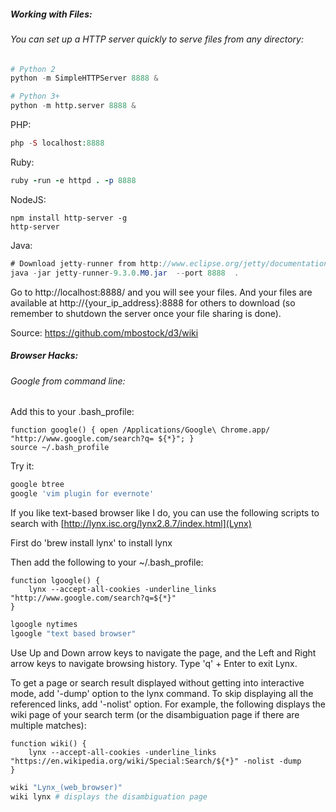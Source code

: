 ##### Working with Files:

###### You can set up a HTTP server quickly to serve files from any directory: 

```python 
# Python 2
python -m SimpleHTTPServer 8888 &

# Python 3+
python -m http.server 8888 &
```

PHP: 

```php
php -S localhost:8888
```
Ruby:
 
```ruby
ruby -run -e httpd . -p 8888
```

NodeJS: 

```node
npm install http-server -g
http-server
```

Java: 

```java
# Download jetty-runner from http://www.eclipse.org/jetty/documentation/current/runner.html
java -jar jetty-runner-9.3.0.M0.jar  --port 8888  .
```
Go to http://localhost:8888/ and you will see your files. And your files are available at http://{your_ip_address}:8888 for others to download (so remember to shutdown the server once your file sharing is done).

Source: https://github.com/mbostock/d3/wiki



##### Browser Hacks: 

###### Google from command line: 

Add this to your .bash_profile:  

	function google() { open /Applications/Google\ Chrome.app/ "http://www.google.com/search?q= ${*}"; }
	source ~/.bash_profile

Try it: 

```bash
google btree
google 'vim plugin for evernote'
```

If you like text-based browser like I do, you can use the following scripts to search with [http://lynx.isc.org/lynx2.8.7/index.html](Lynx) 

First do 'brew install lynx' to install lynx 

Then add the following to your ~/.bash_profile: 

	function lgoogle() {
		lynx --accept-all-cookies -underline_links "http://www.google.com/search?q=${*}"
	}

```bash
lgoogle nytimes
lgoogle "text based browser"
```

Use Up and Down arrow keys to navigate the page, and the Left and Right arrow keys to navigate browsing history.
Type 'q' + Enter to exit Lynx.


To get a page or search result displayed without getting into interactive mode, add '-dump' option to the lynx command. To skip displaying all the referenced links, add '-nolist' option. 
For example, the following displays the wiki page of your search term (or the disambiguation page if there are multiple matches): 

	function wiki() {
		lynx --accept-all-cookies -underline_links "https://en.wikipedia.org/wiki/Special:Search/${*}" -nolist -dump
	}

```bash
wiki "Lynx_(web_browser)"
wiki lynx # displays the disambiguation page
```
